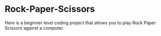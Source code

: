 # Rock-Paper-Scissors

Here is a beginner level coding project that allows you to play Rock Paper Scissors against a computer.
